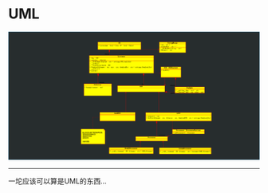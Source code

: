 UML
===

![UML(初稿)](https://github.com/LittleKey/gallery/blob/master/FTPDownload/UML_v2.0.png?raw=true)

-------------
一坨应该可以算是UML的东西...
